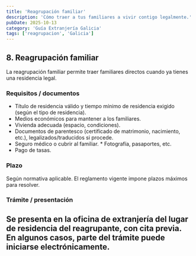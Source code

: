 ```yaml
---
title: 'Reagrupación familiar'
description: 'Cómo traer a tus familiares a vivir contigo legalmente.'
pubDate: 2025-10-13
category: 'Guía Extranjería Galicia'
tags: ['reagrupacion', 'Galicia']
---
```


## 8. Reagrupación familiar

La reagrupación familiar permite traer familiares directos cuando ya tienes una residencia legal.

### Requisitos / documentos

- Título de residencia válido y tiempo mínimo de residencia exigido (según el tipo de residencia).
- Medios económicos para mantener a los familiares.
- Vivienda adecuada (espacio, condiciones).
- Documentos de parentesco (certificado de matrimonio, nacimiento, etc.), legalizados/traducidos si procede.
- Seguro médico o cubrir al familiar. \* Fotografía, pasaportes, etc.
- Pago de tasas.

### Plazo

Según normativa aplicable. El reglamento vigente impone plazos máximos para resolver.

### Trámite / presentación

## Se presenta en la oficina de extranjería del lugar de residencia del reagrupante, con cita previa. En algunos casos, parte del trámite puede iniciarse electrónicamente.
